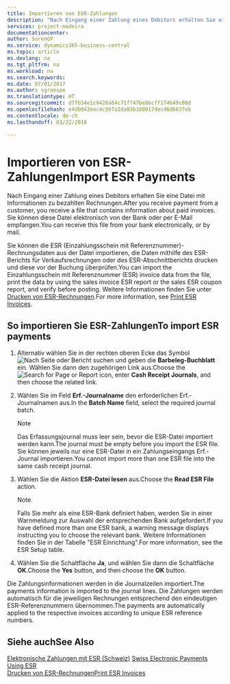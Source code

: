 ```yaml
---
title: Importieren von ESR-Zahlungen
description: "Nach Eingang einer Zahlung eines Debitors erhalten Sie eine Datei mit Informationen zu bezahlten Rechnungen. Sie können diese Datei elektronisch von der Bank oder per E-Mail empfangen."
services: project-madeira
documentationcenter: 
author: SorenGP
ms.service: dynamics365-business-central
ms.topic: article
ms.devlang: na
ms.tgt_pltfrm: na
ms.workload: na
ms.search.keywords: 
ms.date: 07/01/2017
ms.author: sgroespe
ms.translationtype: HT
ms.sourcegitcommit: d7fb34e1c9428a64c71ff47be8bcff174649c00d
ms.openlocfilehash: e4db842eec4c5b7a2da93b180017decd6d6637e6
ms.contentlocale: de-ch
ms.lasthandoff: 03/22/2018

---
```

# <a name="import-esr-payments"></a><span data-ttu-id="23a6e-104">Importieren von ESR-Zahlungen</span><span class="sxs-lookup"><span data-stu-id="23a6e-104">Import ESR Payments</span></span>
<span data-ttu-id="23a6e-105">Nach Eingang einer Zahlung eines Debitors erhalten Sie eine Datei mit Informationen zu bezahlten Rechnungen.</span><span class="sxs-lookup"><span data-stu-id="23a6e-105">After you receive payment from a customer, you receive a file that contains information about paid invoices.</span></span> <span data-ttu-id="23a6e-106">Sie können diese Datei elektronisch von der Bank oder per E-Mail empfangen.</span><span class="sxs-lookup"><span data-stu-id="23a6e-106">You can receive this file from your bank electronically, or by mail.</span></span>  

<span data-ttu-id="23a6e-107">Sie können die ESR (Einzahlungsschein mit Referenznummer)-Rechnungsdaten aus der Datei importieren, die Daten mithilfe des ESR-Berichts für Verkaufsrechnungen oder des ESR-Abschnittberichts drucken und diese vor der Buchung überprüfen.</span><span class="sxs-lookup"><span data-stu-id="23a6e-107">You can import the Einzahlungsschein mit Referenznummer (ESR) invoice data from the file, print the data by using the sales invoice ESR report or the sales ESR coupon report, and verify before posting.</span></span> <span data-ttu-id="23a6e-108">Weitere Informationen finden Sie unter [Drucken von ESR-Rechnungen](how-to-print-esr-invoices.md).</span><span class="sxs-lookup"><span data-stu-id="23a6e-108">For more information, see [Print ESR Invoices](how-to-print-esr-invoices.md).</span></span>  

## <a name="to-import-esr-payments"></a><span data-ttu-id="23a6e-109">So importieren Sie ESR-Zahlungen</span><span class="sxs-lookup"><span data-stu-id="23a6e-109">To import ESR payments</span></span>  

1.  <span data-ttu-id="23a6e-110">Alternativ wählen Sie in der rechten oberen Ecke das Symbol ![Nach Seite oder Bericht suchen](../../media/ui-search/search_small.png "Nach Seite oder Bericht suchen") und geben die **Barbeleg-Buchblatt** ein. Wählen Sie dann den zugehörigen Link aus.</span><span class="sxs-lookup"><span data-stu-id="23a6e-110">Choose the ![Search for Page or Report](../../media/ui-search/search_small.png "Search for Page or Report icon") icon, enter **Cash Receipt Journals**, and then choose the related link.</span></span>  
2.  <span data-ttu-id="23a6e-111">Wählen Sie im Feld **Erf.-Journalname** den erforderlichen Erf.-Journalnamen aus.</span><span class="sxs-lookup"><span data-stu-id="23a6e-111">In the **Batch Name** field, select the required journal batch.</span></span>  

    > [!NOTE]  
    >  <span data-ttu-id="23a6e-112">Das Erfassungsjournal muss leer sein, bevor die ESR-Datei importiert werden kann.</span><span class="sxs-lookup"><span data-stu-id="23a6e-112">The journal must be empty before you import the ESR file.</span></span> <span data-ttu-id="23a6e-113">Sie können jeweils nur eine ESR-Datei in ein Zahlungseingangs Erf.-Journal importieren.</span><span class="sxs-lookup"><span data-stu-id="23a6e-113">You cannot import more than one ESR file into the same cash receipt journal.</span></span>  

3.  <span data-ttu-id="23a6e-114">Wählen Sie die Aktion **ESR-Datei lesen** aus.</span><span class="sxs-lookup"><span data-stu-id="23a6e-114">Choose the **Read ESR File** action.</span></span>  

    > [!NOTE]  
    >  <span data-ttu-id="23a6e-115">Falls Sie mehr als eine ESR-Bank definiert haben, werden Sie in einer Warnmeldung zur Auswahl der entsprechenden Bank aufgefordert.</span><span class="sxs-lookup"><span data-stu-id="23a6e-115">If you have defined more than one ESR bank, a warning message displays instructing you to choose the relevant bank.</span></span> <span data-ttu-id="23a6e-116">Weitere Informationen finden Sie in der Tabelle "ESR Einrichtung".</span><span class="sxs-lookup"><span data-stu-id="23a6e-116">For more information, see the ESR Setup table.</span></span>  

4.  <span data-ttu-id="23a6e-117">Wählen Sie die Schaltfläche **Ja**, und wählen Sie dann die Schaltfläche **OK**.</span><span class="sxs-lookup"><span data-stu-id="23a6e-117">Choose the **Yes** button, and then choose the **OK** button.</span></span>  

<span data-ttu-id="23a6e-118">Die Zahlungsinformationen werden in die Journalzeilen importiert.</span><span class="sxs-lookup"><span data-stu-id="23a6e-118">The payments information is imported to the journal lines.</span></span> <span data-ttu-id="23a6e-119">Die Zahlungen werden automatisch für die jeweiligen Rechnungen entsprechend den eindeutigen ESR-Referenznummern übernommen.</span><span class="sxs-lookup"><span data-stu-id="23a6e-119">The payments are automatically applied to the respective invoices according to unique ESR reference numbers.</span></span>  

## <a name="see-also"></a><span data-ttu-id="23a6e-120">Siehe auch</span><span class="sxs-lookup"><span data-stu-id="23a6e-120">See Also</span></span>  
 <span data-ttu-id="23a6e-121">[Elektronische Zahlungen mit ESR (Schweiz)](swiss-electronic-payments-using-esr.md) </span><span class="sxs-lookup"><span data-stu-id="23a6e-121">[Swiss Electronic Payments Using ESR](swiss-electronic-payments-using-esr.md) </span></span>  
 [<span data-ttu-id="23a6e-122">Drucken von ESR-Rechnungen</span><span class="sxs-lookup"><span data-stu-id="23a6e-122">Print ESR Invoices</span></span>](how-to-print-esr-invoices.md)


